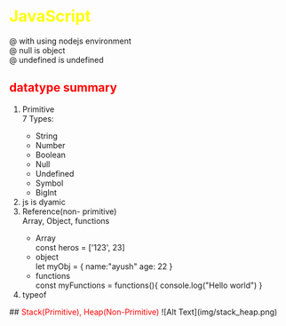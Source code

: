 # <span style="color:Yellow;">JavaScript</span>

@ with using nodejs environment <br>
@ null is object <br>
@ undefined is undefined <br>


## <span style="color:red;">datatype summary</span>
<ol>
<li>Primitive</li>
7 Types:
<ul>
    <li> String</li>
    <li> Number</li>
    <li> Boolean</li>
    <li> Null</li>
    <li> Undefined</li>
    <li> Symbol</li>
    <li> BigInt</li>
</ul>
<li>js is dyamic</li>
<li> Reference(non- primitive) </li>
    Array, Object, functions
    <ul>
    <li>Array</li>
    const heros = ['123', 23]
    <li> object</li>
    let myObj = {
        name:"ayush"
        age: 22
    }
    <li> functions</li>
    const myFunctions = functions(){
        console.log("Hello world")
    }
    </ul>
<li> typeof </li>
</ol>
## <span style="color:red;">Stack(Primitive), Heap(Non-Primitive)
</span>
![Alt Text](img/stack_heap.png)

